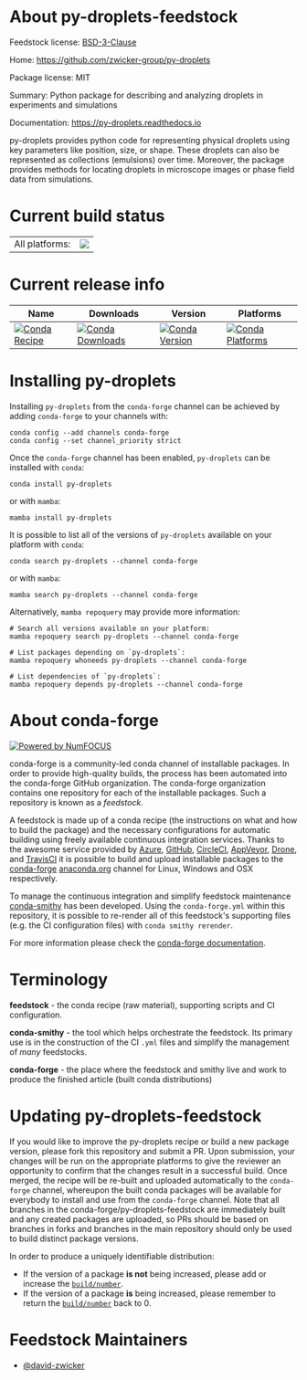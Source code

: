 About py-droplets-feedstock
===========================

Feedstock license: [BSD-3-Clause](https://github.com/conda-forge/py-droplets-feedstock/blob/main/LICENSE.txt)

Home: https://github.com/zwicker-group/py-droplets

Package license: MIT

Summary: Python package for describing and analyzing droplets in experiments and simulations

Documentation: https://py-droplets.readthedocs.io

py-droplets provides python code for representing physical droplets using key parameters like position, size, or shape.
These droplets can also be represented as collections (emulsions) over time.
Moreover, the package provides methods for locating droplets in microscope images or phase field data from simulations.


Current build status
====================


<table><tr><td>All platforms:</td>
    <td>
      <a href="https://dev.azure.com/conda-forge/feedstock-builds/_build/latest?definitionId=17665&branchName=main">
        <img src="https://dev.azure.com/conda-forge/feedstock-builds/_apis/build/status/py-droplets-feedstock?branchName=main">
      </a>
    </td>
  </tr>
</table>

Current release info
====================

| Name | Downloads | Version | Platforms |
| --- | --- | --- | --- |
| [![Conda Recipe](https://img.shields.io/badge/recipe-py--droplets-green.svg)](https://anaconda.org/conda-forge/py-droplets) | [![Conda Downloads](https://img.shields.io/conda/dn/conda-forge/py-droplets.svg)](https://anaconda.org/conda-forge/py-droplets) | [![Conda Version](https://img.shields.io/conda/vn/conda-forge/py-droplets.svg)](https://anaconda.org/conda-forge/py-droplets) | [![Conda Platforms](https://img.shields.io/conda/pn/conda-forge/py-droplets.svg)](https://anaconda.org/conda-forge/py-droplets) |

Installing py-droplets
======================

Installing `py-droplets` from the `conda-forge` channel can be achieved by adding `conda-forge` to your channels with:

```
conda config --add channels conda-forge
conda config --set channel_priority strict
```

Once the `conda-forge` channel has been enabled, `py-droplets` can be installed with `conda`:

```
conda install py-droplets
```

or with `mamba`:

```
mamba install py-droplets
```

It is possible to list all of the versions of `py-droplets` available on your platform with `conda`:

```
conda search py-droplets --channel conda-forge
```

or with `mamba`:

```
mamba search py-droplets --channel conda-forge
```

Alternatively, `mamba repoquery` may provide more information:

```
# Search all versions available on your platform:
mamba repoquery search py-droplets --channel conda-forge

# List packages depending on `py-droplets`:
mamba repoquery whoneeds py-droplets --channel conda-forge

# List dependencies of `py-droplets`:
mamba repoquery depends py-droplets --channel conda-forge
```


About conda-forge
=================

[![Powered by
NumFOCUS](https://img.shields.io/badge/powered%20by-NumFOCUS-orange.svg?style=flat&colorA=E1523D&colorB=007D8A)](https://numfocus.org)

conda-forge is a community-led conda channel of installable packages.
In order to provide high-quality builds, the process has been automated into the
conda-forge GitHub organization. The conda-forge organization contains one repository
for each of the installable packages. Such a repository is known as a *feedstock*.

A feedstock is made up of a conda recipe (the instructions on what and how to build
the package) and the necessary configurations for automatic building using freely
available continuous integration services. Thanks to the awesome service provided by
[Azure](https://azure.microsoft.com/en-us/services/devops/), [GitHub](https://github.com/),
[CircleCI](https://circleci.com/), [AppVeyor](https://www.appveyor.com/),
[Drone](https://cloud.drone.io/welcome), and [TravisCI](https://travis-ci.com/)
it is possible to build and upload installable packages to the
[conda-forge](https://anaconda.org/conda-forge) [anaconda.org](https://anaconda.org/)
channel for Linux, Windows and OSX respectively.

To manage the continuous integration and simplify feedstock maintenance
[conda-smithy](https://github.com/conda-forge/conda-smithy) has been developed.
Using the ``conda-forge.yml`` within this repository, it is possible to re-render all of
this feedstock's supporting files (e.g. the CI configuration files) with ``conda smithy rerender``.

For more information please check the [conda-forge documentation](https://conda-forge.org/docs/).

Terminology
===========

**feedstock** - the conda recipe (raw material), supporting scripts and CI configuration.

**conda-smithy** - the tool which helps orchestrate the feedstock.
                   Its primary use is in the construction of the CI ``.yml`` files
                   and simplify the management of *many* feedstocks.

**conda-forge** - the place where the feedstock and smithy live and work to
                  produce the finished article (built conda distributions)


Updating py-droplets-feedstock
==============================

If you would like to improve the py-droplets recipe or build a new
package version, please fork this repository and submit a PR. Upon submission,
your changes will be run on the appropriate platforms to give the reviewer an
opportunity to confirm that the changes result in a successful build. Once
merged, the recipe will be re-built and uploaded automatically to the
`conda-forge` channel, whereupon the built conda packages will be available for
everybody to install and use from the `conda-forge` channel.
Note that all branches in the conda-forge/py-droplets-feedstock are
immediately built and any created packages are uploaded, so PRs should be based
on branches in forks and branches in the main repository should only be used to
build distinct package versions.

In order to produce a uniquely identifiable distribution:
 * If the version of a package **is not** being increased, please add or increase
   the [``build/number``](https://docs.conda.io/projects/conda-build/en/latest/resources/define-metadata.html#build-number-and-string).
 * If the version of a package **is** being increased, please remember to return
   the [``build/number``](https://docs.conda.io/projects/conda-build/en/latest/resources/define-metadata.html#build-number-and-string)
   back to 0.

Feedstock Maintainers
=====================

* [@david-zwicker](https://github.com/david-zwicker/)

